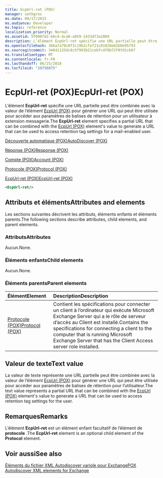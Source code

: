 ```yaml
---
title: EcpUrl-ret (POX)
manager: sethgros
ms.date: 09/17/2015
ms.audience: Developer
ms.topic: reference
localization_priority: Normal
ms.assetid: 5f090fd2-b0c4-4ca0-a959-1433d73a2069
description: L’élément EcpUrl-ret spécifie une URL partielle peut être combinée avec la valeur de l’élément EcpUrl (POX) pour générer une URL qui peut être utilisée pour accéder aux paramètres de balises de rétention pour un utilisateur à extension messagerie.
ms.openlocfilehash: 366a7a79c0f3c19b2cfef21c01826e62b0e95793
ms.sourcegitcommit: 34041125dc8c5f993b21cebfc4f8b72f0fd2cb6f
ms.translationtype: MT
ms.contentlocale: fr-FR
ms.lasthandoff: 06/25/2018
ms.locfileid: "19756075"
---
```

# <a name="ecpurl-ret-pox"></a><span data-ttu-id="420d8-103">EcpUrl-ret (POX)</span><span class="sxs-lookup"><span data-stu-id="420d8-103">EcpUrl-ret (POX)</span></span>

<span data-ttu-id="420d8-104">L’élément **EcpUrl-ret** spécifie une URL partielle peut être combinée avec la valeur de l’élément [EcpUrl (POX)](ecpurl-pox.md) pour générer une URL qui peut être utilisée pour accéder aux paramètres de balises de rétention pour un utilisateur à extension messagerie.</span><span class="sxs-lookup"><span data-stu-id="420d8-104">The **EcpUrl-ret** element specifies a partial URL that can be combined with the [EcpUrl (POX)](ecpurl-pox.md) element's value to generate a URL that can be used to access retention tag settings for a mail-enabled user.</span></span> 
  
[<span data-ttu-id="420d8-105">Découverte automatique (POX)</span><span class="sxs-lookup"><span data-stu-id="420d8-105">AutoDiscover (POX)</span></span>](autodiscover-pox.md)
  
[<span data-ttu-id="420d8-106">Réponse (POX)</span><span class="sxs-lookup"><span data-stu-id="420d8-106">Response (POX)</span></span>](response-pox.md)
  
[<span data-ttu-id="420d8-107">Compte (POX)</span><span class="sxs-lookup"><span data-stu-id="420d8-107">Account (POX)</span></span>](account-pox.md)
  
[<span data-ttu-id="420d8-108">Protocole (POX)</span><span class="sxs-lookup"><span data-stu-id="420d8-108">Protocol (POX)</span></span>](protocol-pox.md)
  
[<span data-ttu-id="420d8-109">EcpUrl-ret (POX)</span><span class="sxs-lookup"><span data-stu-id="420d8-109">EcpUrl-ret (POX)</span></span>](ecpurl-ret-pox.md)
  
```XML
<EcpUrl-ret/>
```

## <a name="attributes-and-elements"></a><span data-ttu-id="420d8-110">Attributs et éléments</span><span class="sxs-lookup"><span data-stu-id="420d8-110">Attributes and elements</span></span>

<span data-ttu-id="420d8-111">Les sections suivantes décrivent les attributs, éléments enfants et éléments parents.</span><span class="sxs-lookup"><span data-stu-id="420d8-111">The following sections describe attributes, child elements, and parent elements.</span></span>
  
### <a name="attributes"></a><span data-ttu-id="420d8-112">Attributs</span><span class="sxs-lookup"><span data-stu-id="420d8-112">Attributes</span></span>

<span data-ttu-id="420d8-113">Aucun.</span><span class="sxs-lookup"><span data-stu-id="420d8-113">None.</span></span>
  
### <a name="child-elements"></a><span data-ttu-id="420d8-114">Éléments enfants</span><span class="sxs-lookup"><span data-stu-id="420d8-114">Child elements</span></span>

<span data-ttu-id="420d8-115">Aucun.</span><span class="sxs-lookup"><span data-stu-id="420d8-115">None.</span></span>
  
### <a name="parent-elements"></a><span data-ttu-id="420d8-116">Éléments parents</span><span class="sxs-lookup"><span data-stu-id="420d8-116">Parent elements</span></span>

|<span data-ttu-id="420d8-117">**Élément**</span><span class="sxs-lookup"><span data-stu-id="420d8-117">**Element**</span></span>|<span data-ttu-id="420d8-118">**Description**</span><span class="sxs-lookup"><span data-stu-id="420d8-118">**Description**</span></span>|
|:-----|:-----|
|[<span data-ttu-id="420d8-119">Protocole (POX)</span><span class="sxs-lookup"><span data-stu-id="420d8-119">Protocol (POX)</span></span>](protocol-pox.md) <br/> |<span data-ttu-id="420d8-120">Contient les spécifications pour connecter un client à l’ordinateur qui exécute Microsoft Exchange Server qui a le rôle de serveur d’accès au Client est installé.</span><span class="sxs-lookup"><span data-stu-id="420d8-120">Contains the specifications for connecting a client to the computer that is running Microsoft Exchange Server that has the Client Access server role installed.</span></span>  <br/> |
   
## <a name="text-value"></a><span data-ttu-id="420d8-121">Valeur de texte</span><span class="sxs-lookup"><span data-stu-id="420d8-121">Text value</span></span>

<span data-ttu-id="420d8-122">La valeur de texte représente une URL partielle peut être combinée avec la valeur de l’élément [EcpUrl (POX)](ecpurl-pox.md) pour générer une URL qui peut être utilisée pour accéder aux paramètres de balises de rétention pour l’utilisateur.</span><span class="sxs-lookup"><span data-stu-id="420d8-122">The text value represents a partial URL that can be combined with the [EcpUrl (POX)](ecpurl-pox.md) element's value to generate a URL that can be used to access retention tag settings for the user.</span></span> 
  
## <a name="remarks"></a><span data-ttu-id="420d8-123">Remarques</span><span class="sxs-lookup"><span data-stu-id="420d8-123">Remarks</span></span>

<span data-ttu-id="420d8-124">L’élément **EcpUrl-ret** est un élément enfant facultatif de l’élément de **protocole** .</span><span class="sxs-lookup"><span data-stu-id="420d8-124">The **EcpUrl-ret** element is an optional child element of the **Protocol** element.</span></span> 
  
## <a name="see-also"></a><span data-ttu-id="420d8-125">Voir aussi</span><span class="sxs-lookup"><span data-stu-id="420d8-125">See also</span></span>



[<span data-ttu-id="420d8-126">Éléments du fichier XML Autodiscover variole pour Exchange</span><span class="sxs-lookup"><span data-stu-id="420d8-126">POX Autodiscover XML elements for Exchange</span></span>](pox-autodiscover-xml-elements-for-exchange.md)

